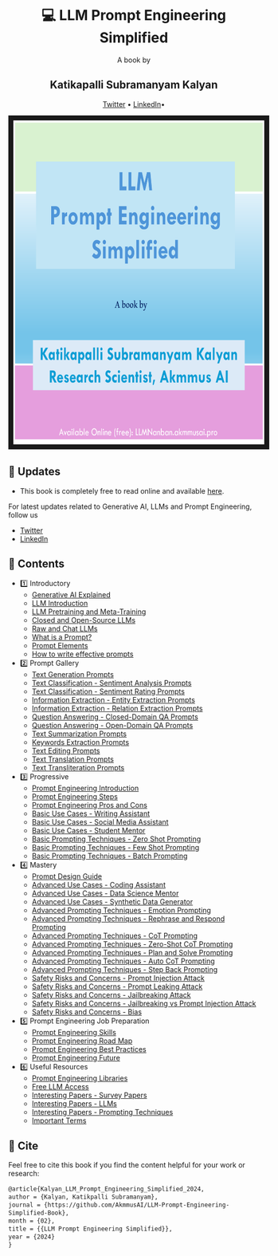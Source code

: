 <div align="center">
  <h1> &#128187 LLM Prompt Engineering Simplified</h1>
  A book by 
  <h2> Katikapalli Subramanyam Kalyan </h2>
  <p align="center">
    <a href="https://twitter.com/kalyan_kpl">Twitter</a> • 
    <a href="https://www.linkedin.com/in/kalyanksnlp">LinkedIn</a>•
  </p>
</div>

<p align="center">
<img src="llm-pe.png" width="650" height="650" border="10"/>
</p>

## 📌 Updates 

- This book is completely free to read online and available [here](https://llmnanban.akmmusai.pro/Home/).

For latest updates related to Generative AI, LLMs and Prompt Engineering, follow us
- [Twitter](https://twitter.com/kalyan_kpl)
- [LinkedIn](https://www.linkedin.com/in/kalyanksnlp)

## 🧱 Contents
- 1️⃣ Introductory 
   - [Generative AI Explained](http://llmnanban.akmmusai.pro/Introductory/Generative-AI-Explained/)
   - [LLM Introduction](http://llmnanban.akmmusai.pro/Introductory/LLM-Introduction/)
   - [LLM Pretraining and Meta-Training](http://llmnanban.akmmusai.pro/Introductory/LLM-Training/)
   - [Closed and Open-Source LLMs](http://llmnanban.akmmusai.pro/Introductory/Closed-and-Open-Source-LLMs/)
   - [Raw and Chat LLMs](http://llmnanban.akmmusai.pro/Introductory/Raw-and-Chat-LLMs/)
   - [What is a Prompt?](http://llmnanban.akmmusai.pro/Introductory/What-is-a-prompt/)
   - [Prompt Elements](http://llmnanban.akmmusai.pro/Introductory/Prompt-Elements/)
   - [How to write effective prompts](http://llmnanban.akmmusai.pro/Introductory/How-to-Write-Effective-Prompts/)
- 2️⃣ Prompt Gallery
   - [Text Generation Prompts](http://llmnanban.akmmusai.pro/Prompt-Gallery/Text-Generation-Prompts/)
   - [Text Classification - Sentiment Analysis Prompts](http://llmnanban.akmmusai.pro/Prompt-Gallery/Sentiment-Analysis-Prompts/)
   - [Text Classification - Sentiment Rating Prompts](http://llmnanban.akmmusai.pro/Prompt-Gallery/Sentiment-Rating-Prompts/)
   - [Information Extraction - Entity Extraction Prompts](http://llmnanban.akmmusai.pro/Prompt-Gallery/Entity-Extraction-Prompts/)
   - [Information Extraction - Relation Extraction Prompts](http://llmnanban.akmmusai.pro/Prompt-Gallery/Relation-Extraction-Prompts/)
   - [Question Answering - Closed-Domain QA Prompts](http://llmnanban.akmmusai.pro/Prompt-Gallery/Closed-Domain-Question-Answering-Prompts/)
   - [Question Answering - Open-Domain QA Prompts](http://llmnanban.akmmusai.pro/Prompt-Gallery/Open-Domain-Question-Answering-Prompts/)
   - [Text Summarization Prompts](http://llmnanban.akmmusai.pro/Prompt-Gallery/Text-Summarization-Prompts/)
   - [Keywords Extraction Prompts](http://llmnanban.akmmusai.pro/Prompt-Gallery/Keywords-Extraction-Prompts/)
   - [Text Editing Prompts](http://llmnanban.akmmusai.pro/Prompt-Gallery/Text-Editing-Prompts/)
   - [Text Translation Prompts](http://llmnanban.akmmusai.pro/Prompt-Gallery/Text-Translation-Prompts/)
   - [Text Transliteration Prompts](http://llmnanban.akmmusai.pro/Prompt-Gallery/Text-Transliteration-Prompts/)
- 3️⃣ Progressive
   - [Prompt Engineering Introduction](http://llmnanban.akmmusai.pro/Progressive/Prompt-Engineering-Introduction/)
   - [Prompt Engineering Steps](http://llmnanban.akmmusai.pro/Progressive/Prompt-Engineering-Steps/)
   - [Prompt Engineering Pros and Cons](http://llmnanban.akmmusai.pro/Progressive/Prompt-Engineering-Pros-and-Cons/)
   - [Basic Use Cases - Writing Assistant](http://llmnanban.akmmusai.pro/Progressive/Writing-Assistant/)
   - [Basic Use Cases - Social Media Assistant](http://llmnanban.akmmusai.pro/Progressive/Social-Media-Assistant/)
   - [Basic Use Cases - Student Mentor](http://llmnanban.akmmusai.pro/Progressive/Student-Mentor/)
   - [Basic Prompting Techniques - Zero Shot Prompting](http://llmnanban.akmmusai.pro/Progressive/Zero-Shot-Prompting-explained/)
   - [Basic Prompting Techniques - Few Shot Prompting](http://llmnanban.akmmusai.pro/Progressive/Few-Shot-Prompting-explained/)
   - [Basic Prompting Techniques - Batch Prompting](http://llmnanban.akmmusai.pro/Progressive/Batch-Prompting-explained/)
- 4️⃣ Mastery
   - [Prompt Design Guide](http://llmnanban.akmmusai.pro/Mastery/Prompt-Design-Guide/)
   - [Advanced Use Cases - Coding Assistant](http://llmnanban.akmmusai.pro/Mastery/Coding-Assistant/)
   - [Advanced Use Cases - Data Science Mentor](http://llmnanban.akmmusai.pro/Mastery/Data-Science-Mentor/)
   - [Advanced Use Cases - Synthetic Data Generator](http://llmnanban.akmmusai.pro/Mastery/Synthetic-Data-Generator/)
   - [Advanced Prompting Techniques - Emotion Prompting](http://llmnanban.akmmusai.pro/Mastery/Emotion-Prompting-explained/)
   - [Advanced Prompting Techniques - Rephrase and Respond Prompting](http://llmnanban.akmmusai.pro/Mastery/Rephrase-and-Respond-Prompting-explained/)
   - [Advanced Prompting Techniques - CoT Prompting](http://llmnanban.akmmusai.pro/Mastery/CoT-Prompting-explained/)
   - [Advanced Prompting Techniques - Zero-Shot CoT Prompting](http://llmnanban.akmmusai.pro/Mastery/Zero-Shot-CoT-Prompting-explained/)
   - [Advanced Prompting Techniques - Plan and Solve Prompting](http://llmnanban.akmmusai.pro/Mastery/Plan-and-Solve-Prompting-explained/)
   - [Advanced Prompting Techniques - Auto CoT Prompting](http://llmnanban.akmmusai.pro/Mastery/Auto-CoT-Prompting-explained/)
   - [Advanced Prompting Techniques - Step Back Prompting](http://llmnanban.akmmusai.pro/Mastery/Step-Back-Prompting-explained/)
   - [Safety Risks and Concerns - Prompt Injection Attack](http://llmnanban.akmmusai.pro/Mastery/Prompt-Injection/)
   - [Safety Risks and Concerns - Prompt Leaking Attack](http://llmnanban.akmmusai.pro/Mastery/Prompt-Leaking/)
   - [Safety Risks and Concerns - Jailbreaking Attack](http://llmnanban.akmmusai.pro/Mastery/Jailbreaking/)
   - [Safety Risks and Concerns - Jailbreaking vs Prompt Injection Attack](http://llmnanban.akmmusai.pro/Mastery/Jailbreaking-Prompt-Injection/)
   - [Safety Risks and Concerns - Bias](http://llmnanban.akmmusai.pro/Mastery/Bias/)
 - 5️⃣ Prompt Engineering Job Preparation
   - [Prompt Engineering Skills](http://llmnanban.akmmusai.pro/PE-Job-Preparation/Prompt-Engineering-Skills/)
   - [Prompt Engineering Road Map](http://llmnanban.akmmusai.pro/PE-Job-Preparation/Prompt-Engineering-Road-Map/)
   - [Prompt Engineering Best Practices](http://llmnanban.akmmusai.pro/PE-Job-Preparation/Prompt-Engineering-Best-Practices/)
   - [Prompt Engineering Future](http://llmnanban.akmmusai.pro/PE-Job-Preparation/Prompt-Engineering-Future/)
 - 6️⃣ Useful Resources
    - [Prompt Engineering Libraries](http://llmnanban.akmmusai.pro/Useful-Resources/Prompt-Engineering-Libraries/)
    - [Free LLM Access](http://llmnanban.akmmusai.pro/Useful-Resources/Free-LLM-Access/)
    - [Interesting Papers - Survey Papers](http://llmnanban.akmmusai.pro/Useful-Resources/Survey-Papers/)
    - [Interesting Papers - LLMs](http://llmnanban.akmmusai.pro/Useful-Resources/LLMs/)
    - [Interesting Papers - Prompting Techniques](http://llmnanban.akmmusai.pro/Useful-Resources/Prompting-Techniques-Papers/)
    - [Important Terms](http://llmnanban.akmmusai.pro/Useful-Resources/Important-Terms/)
  
## 📝 Cite
Feel free to cite this book if you find the content helpful for your work or research:
```
@article{Kalyan_LLM_Prompt_Engineering_Simplified_2024,
author = {Kalyan, Katikpalli Subramanyam},
journal = {https://github.com/AkmmusAI/LLM-Prompt-Engineering-Simplified-Book},
month = {02},
title = {{LLM Prompt Engineering Simplified}},
year = {2024}
}
```
   

